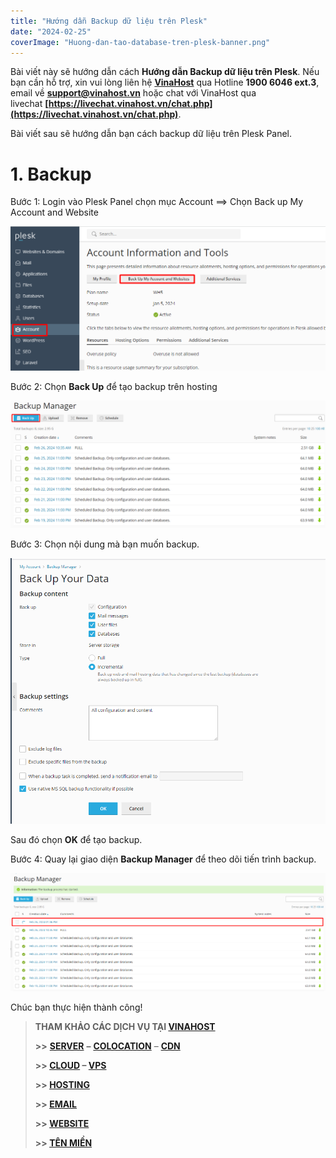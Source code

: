 ```yaml
---
title: "Hướng dẫn Backup dữ liệu trên Plesk"
date: "2024-02-25"
coverImage: "Huong-dan-tao-database-tren-plesk-banner.png"
---
```


Bài viết này sẽ hướng dẫn cách **Hướng dẫn Backup dữ liệu trên Plesk**. Nếu bạn cần hỗ trợ, xin vui lòng liên hệ [**VinaHost**](https://blog.vinahost.vn/) qua Hotline **1900 6046 ext.3**, email về **support@vinahost.vn** hoặc chat với VinaHost qua livechat **[https://livechat.vinahost.vn/chat.php](https://livechat.vinahost.vn/chat.php)**.

Bài viết sau sẽ hướng dẫn bạn cách backup dữ liệu trên Plesk Panel.

# 1. Backup

Bước 1: Login vào Plesk Panel chọn mục Account ==> Chọn Back up My Account and Website

![alt text](images/huong-dan-backup-du-lieu-tren-Plesk-01.png)

Bước 2: Chọn **Back Up** để tạo backup trên hosting

![alt text](images/huong-dan-backup-du-lieu-tren-Plesk-02.png)

Bước 3: Chọn nội dung mà bạn muốn backup.

![alt text](images/huong-dan-backup-du-lieu-tren-Plesk-03.png)

Sau đó chọn **OK** để tạo backup.

Bước 4: Quay lại giao diện **Backup Manager** để theo dõi tiến trình backup.

![alt text](images/huong-dan-backup-du-lieu-tren-Plesk-04.png)

Chúc bạn thực hiện thành công!

> **THAM KHẢO CÁC DỊCH VỤ TẠI [VINAHOST](https://vinahost.vn/)**
> 
> **\>>** [**SERVER**](https://vinahost.vn/thue-may-chu-rieng/) **–** [**COLOCATION**](https://vinahost.vn/colocation.html) – [**CDN**](https://vinahost.vn/dich-vu-cdn-chuyen-nghiep)
> 
> **\>> [CLOUD](https://vinahost.vn/cloud-server-gia-re/) – [VPS](https://vinahost.vn/vps-ssd-chuyen-nghiep/)**
> 
> **\>> [HOSTING](https://vinahost.vn/wordpress-hosting)**
> 
> **\>> [EMAIL](https://vinahost.vn/email-hosting)**
> 
> **\>> [WEBSITE](http://vinawebsite.vn/)**
> 
> **\>> [TÊN MIỀN](https://vinahost.vn/ten-mien-gia-re/)**
